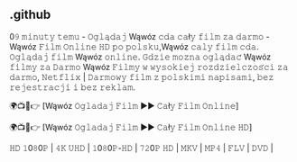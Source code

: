 ## .github

0𝟿 𝚖𝚒𝚗𝚞𝚝𝚢 𝚝𝚎𝚖𝚞 - 𝙾𝚐𝚕𝚊̨𝚍𝚊𝚓 Wąwóz 𝚌𝚍𝚊 𝚌𝚊ł𝚢 𝚏𝚒𝚕𝚖 𝚣𝚊 𝚍𝚊𝚛𝚖𝚘 - Wąwóz 𝙵𝚒𝚕𝚖 𝙾𝚗𝚕𝚒𝚗𝚎 𝙷𝙳 𝚙𝚘 𝚙𝚘𝚕𝚜𝚔𝚞,Wąwóz 𝚌𝚊𝚕𝚢 𝚏𝚒𝚕𝚖 𝚌𝚍𝚊. 𝙾𝚐𝚕𝚊̨𝚍𝚊𝚓 𝚏𝚒𝚕𝚖 Wąwóz 𝚘𝚗𝚕𝚒𝚗𝚎. 𝙶𝚍𝚣𝚒𝚎 𝚖𝚘𝚣̇𝚗𝚊 𝚘𝚐𝚕𝚊̨𝚍𝚊𝚌́ Wąwóz 𝚏𝚒𝚕𝚖𝚢 𝚣𝚊 𝙳𝚊𝚛𝚖𝚘 Wąwóz 𝙵𝚒𝚕𝚖𝚢 𝚠 𝚠𝚢𝚜𝚘𝚔𝚒𝚎𝚓 𝚛𝚘𝚣𝚍𝚣𝚒𝚎𝚕𝚌𝚣𝚘𝚜́𝚌𝚒 𝚣𝚊 𝚍𝚊𝚛𝚖𝚘, 𝙽𝚎𝚝𝚏𝚕𝚒𝚡 | 𝙳𝚊𝚛𝚖𝚘𝚠𝚢 𝚏𝚒𝚕𝚖 𝚣 𝚙𝚘𝚕𝚜𝚔𝚒𝚖𝚒 𝚗𝚊𝚙𝚒𝚜𝚊𝚖𝚒, 𝚋𝚎𝚣 𝚛𝚎𝚓𝚎𝚜𝚝𝚛𝚊𝚌𝚓𝚒 𝚒 𝚋𝚎𝚣 𝚛𝚎𝚔𝚕𝚊𝚖.

🌍📺📱👉 [Wąwóz 𝙾𝚐𝚕𝚊𝚍𝚊𝚓 𝙵𝚒𝚕𝚖 ►► 𝙲𝚊ł𝚢 𝙵𝚒𝚕𝚖 𝙾𝚗𝚕𝚒𝚗𝚎]

🌍📺📱👉 [Wąwóz 𝙾𝚐𝚕𝚊𝚍𝚊𝚓 𝙵𝚒𝚕𝚖 ►► 𝙲𝚊ł𝚢 𝙵𝚒𝚕𝚖 𝙾𝚗𝚕𝚒𝚗𝚎 𝙷𝙳]

𝙷𝙳 𝟷0𝟾0𝙿 | 𝟺𝙺 𝚄𝙷𝙳 | 𝟷0𝟾0𝙿-𝙷𝙳 | 𝟽𝟸0𝙿 𝙷𝙳 | 𝙼𝙺𝚅 | 𝙼𝙿𝟺 | 𝙵𝙻𝚅 | 𝙳𝚅𝙳 |
